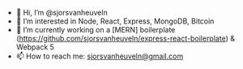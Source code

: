 - 👋 Hi, I’m @sjorsvanheuveln
- 👀 I’m interested in Node, React, Express, MongoDB, Bitcoin
- 🌱 I’m currently working on a [MERN] boilerplate (https://github.com/sjorsvanheuveln/express-react-boilerplate) & Webpack 5
- 📫 How to reach me: sjorsvanheuveln@gmail.com
